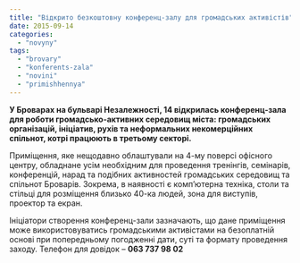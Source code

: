 ```yaml
---
title: "Відкрито безкоштовну конференц-залу для громадських активістів"
date: 2015-09-14
categories: 
  - "novyny"
tags: 
  - "brovary"
  - "konferents-zala"
  - "novini"
  - "primishhennya"
---
```


**У Броварах на бульварі Незалежності, 14 відкрилась конференц-зала для роботи громадсько-активних середовищ міста: громадських організацій, ініціатив, рухів та неформальних некомерційних спільнот, котрі працюють в третьому секторі.**

Приміщення, яке нещодавно облаштували на 4-му поверсі офісного центру, обладнане усім необхідним для проведення тренінгів, семінарів, конференцій, нарад та подібних активностей громадських середовищ та спільнот Броварів. Зокрема, в наявності є комп’ютерна техніка, столи та стільці для розміщення близько 40-ка людей, зона для виступів, проектор та екран.

Ініціатори створення конференц-зали зазначають, що дане приміщення може використовуватись громадськими активістами на безоплатній основі при попередньому погодженні дати, суті та формату проведення заходу. Телефон для довідок – **063 737 98 02**
